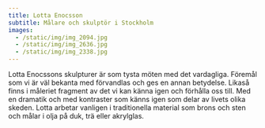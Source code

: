 ```yaml
---
title: Lotta Enocsson
subtitle: Målare och skulptör i Stockholm
images:
  - /static/img/img_2094.jpg
  - /static/img/img_2636.jpg
  - /static/img/img_2338.jpg
---
```

Lotta Enocssons skulpturer är som tysta möten med det vardagliga. Föremål som vi är väl bekanta med förvandlas och ges en annan betydelse. Likaså finns i måleriet fragment av det vi kan känna igen och förhålla oss till. Med en dramatik och med kontraster som känns igen som delar av livets olika skeden. Lotta arbetar vanligen i traditionella material som brons och sten och målar i olja på duk, trä eller akrylglas.
